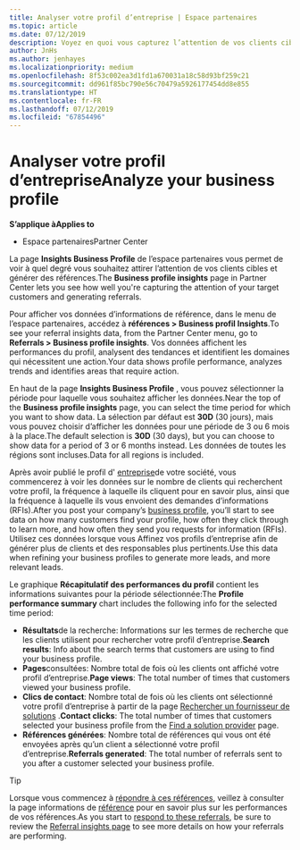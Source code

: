 ```yaml
---
title: Analyser votre profil d’entreprise | Espace partenaires
ms.topic: article
ms.date: 07/12/2019
description: Voyez en quoi vous capturez l’attention de vos clients cibles et générez des références.
author: JnHs
ms.author: jenhayes
ms.localizationpriority: medium
ms.openlocfilehash: 8f53c002ea3d1fd1a670031a18c58d93bf259c21
ms.sourcegitcommit: dd961f85bc790e56c70479a5926177454dd8e855
ms.translationtype: HT
ms.contentlocale: fr-FR
ms.lasthandoff: 07/12/2019
ms.locfileid: "67854496"
---
```

# <a name="analyze-your-business-profile"></a><span data-ttu-id="93573-103">Analyser votre profil d’entreprise</span><span class="sxs-lookup"><span data-stu-id="93573-103">Analyze your business profile</span></span>
<!-- 
https://go.microsoft.com/fwlink/?linkid=849120
-->

<span data-ttu-id="93573-104">**S’applique à**</span><span class="sxs-lookup"><span data-stu-id="93573-104">**Applies to**</span></span>

- <span data-ttu-id="93573-105">Espace partenaires</span><span class="sxs-lookup"><span data-stu-id="93573-105">Partner Center</span></span>

<span data-ttu-id="93573-106">La page **Insights Business Profile** de l’espace partenaires vous permet de voir à quel degré vous souhaitez attirer l’attention de vos clients cibles et générer des références.</span><span class="sxs-lookup"><span data-stu-id="93573-106">The **Business profile insights** page in Partner Center lets you see how well you're capturing the attention of your target customers and generating referrals.</span></span>

<span data-ttu-id="93573-107">Pour afficher vos données d’informations de référence, dans le menu de l’espace partenaires, accédez à **références > Business profil Insights**.</span><span class="sxs-lookup"><span data-stu-id="93573-107">To see your referral insights data, from the Partner Center menu, go to **Referrals > Business profile insights**.</span></span> <span data-ttu-id="93573-108">Vos données affichent les performances du profil, analysent des tendances et identifient les domaines qui nécessitent une action.</span><span class="sxs-lookup"><span data-stu-id="93573-108">Your data shows profile performance, analyzes trends and identifies areas that require action.</span></span>

<span data-ttu-id="93573-109">En haut de la page **Insights Business Profile** , vous pouvez sélectionner la période pour laquelle vous souhaitez afficher les données.</span><span class="sxs-lookup"><span data-stu-id="93573-109">Near the top of the **Business profile insights** page, you can select the time period for which you want to show data.</span></span> <span data-ttu-id="93573-110">La sélection par défaut est **30D** (30 jours), mais vous pouvez choisir d’afficher les données pour une période de 3 ou 6 mois à la place.</span><span class="sxs-lookup"><span data-stu-id="93573-110">The default selection is **30D** (30 days), but you can choose to show data for a period of 3 or 6 months instead.</span></span> <span data-ttu-id="93573-111">Les données de toutes les régions sont incluses.</span><span class="sxs-lookup"><span data-stu-id="93573-111">Data for all regions is included.</span></span>

<span data-ttu-id="93573-112">Après avoir publié le profil d' [entreprise](create-a-marketing-profile.md)de votre société, vous commencerez à voir les données sur le nombre de clients qui recherchent votre profil, la fréquence à laquelle ils cliquent pour en savoir plus, ainsi que la fréquence à laquelle ils vous envoient des demandes d’informations (RFIs).</span><span class="sxs-lookup"><span data-stu-id="93573-112">After you post your company’s [business profile](create-a-marketing-profile.md), you’ll start to see data on how many customers find your profile, how often they click through to learn more, and how often they send you requests for information (RFIs).</span></span> <span data-ttu-id="93573-113">Utilisez ces données lorsque vous Affinez vos profils d’entreprise afin de générer plus de clients et des responsables plus pertinents.</span><span class="sxs-lookup"><span data-stu-id="93573-113">Use this data when refining your business profiles to generate more leads, and more relevant leads.</span></span>

<span data-ttu-id="93573-114">Le graphique **Récapitulatif des performances du profil** contient les informations suivantes pour la période sélectionnée:</span><span class="sxs-lookup"><span data-stu-id="93573-114">The **Profile performance summary** chart includes the following info for the selected time period:</span></span>

- <span data-ttu-id="93573-115">**Résultats**de la recherche: Informations sur les termes de recherche que les clients utilisent pour rechercher votre profil d’entreprise.</span><span class="sxs-lookup"><span data-stu-id="93573-115">**Search results**: Info about the search terms that customers are using to find your business profile.</span></span>
- <span data-ttu-id="93573-116">**Pages**consultées: Nombre total de fois où les clients ont affiché votre profil d’entreprise.</span><span class="sxs-lookup"><span data-stu-id="93573-116">**Page views**: The total number of times that customers viewed your business profile.</span></span>
- <span data-ttu-id="93573-117">**Clics de contact**: Nombre total de fois où les clients ont sélectionné votre profil d’entreprise à partir de la page [Rechercher un fournisseur de solutions](https://www.microsoft.com/solution-providers/home) .</span><span class="sxs-lookup"><span data-stu-id="93573-117">**Contact clicks**: The total number of times that customers selected your business profile from the [Find a solution provider](https://www.microsoft.com/solution-providers/home) page.</span></span>
- <span data-ttu-id="93573-118">**Références générées**: Nombre total de références qui vous ont été envoyées après qu’un client a sélectionné votre profil d’entreprise.</span><span class="sxs-lookup"><span data-stu-id="93573-118">**Referrals generated**: The total number of referrals sent to you after a customer selected your business profile.</span></span>

> [!TIP]
> <span data-ttu-id="93573-119">Lorsque vous commencez à [répondre à ces références](responding-to-referrals.md), veillez à consulter la page informations de [référence](referral-insights.md) pour en savoir plus sur les performances de vos références.</span><span class="sxs-lookup"><span data-stu-id="93573-119">As you start to [respond to these referrals](responding-to-referrals.md), be sure to review the [Referral insights page](referral-insights.md) to see more details on how your referrals are performing.</span></span>
